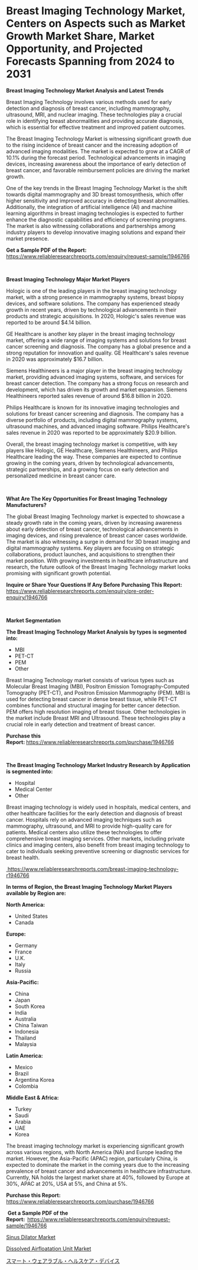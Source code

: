<p><h1>Breast Imaging Technology Market, Centers on Aspects such as Market Growth Market Share, Market Opportunity, and Projected Forecasts Spanning from 2024 to 2031</h1></p><p><strong>Breast Imaging Technology Market Analysis and Latest Trends</strong></p>
<p><p>Breast Imaging Technology involves various methods used for early detection and diagnosis of breast cancer, including mammography, ultrasound, MRI, and nuclear imaging. These technologies play a crucial role in identifying breast abnormalities and providing accurate diagnosis, which is essential for effective treatment and improved patient outcomes.</p><p>The Breast Imaging Technology Market is witnessing significant growth due to the rising incidence of breast cancer and the increasing adoption of advanced imaging modalities. The market is expected to grow at a CAGR of 10.1% during the forecast period. Technological advancements in imaging devices, increasing awareness about the importance of early detection of breast cancer, and favorable reimbursement policies are driving the market growth.</p><p>One of the key trends in the Breast Imaging Technology Market is the shift towards digital mammography and 3D breast tomosynthesis, which offer higher sensitivity and improved accuracy in detecting breast abnormalities. Additionally, the integration of artificial intelligence (AI) and machine learning algorithms in breast imaging technologies is expected to further enhance the diagnostic capabilities and efficiency of screening programs. The market is also witnessing collaborations and partnerships among industry players to develop innovative imaging solutions and expand their market presence.</p></p>
<p><strong>Get a Sample PDF of the Report:&nbsp;</strong> <a href="https://www.reliableresearchreports.com/enquiry/request-sample/1946766">https://www.reliableresearchreports.com/enquiry/request-sample/1946766</a></p>
<p>&nbsp;</p>
<p><strong>Breast Imaging Technology Major Market Players</strong></p>
<p><p>Hologic is one of the leading players in the breast imaging technology market, with a strong presence in mammography systems, breast biopsy devices, and software solutions. The company has experienced steady growth in recent years, driven by technological advancements in their products and strategic acquisitions. In 2020, Hologic's sales revenue was reported to be around $4.14 billion.</p><p>GE Healthcare is another key player in the breast imaging technology market, offering a wide range of imaging systems and solutions for breast cancer screening and diagnosis. The company has a global presence and a strong reputation for innovation and quality. GE Healthcare's sales revenue in 2020 was approximately $16.7 billion.</p><p>Siemens Healthineers is a major player in the breast imaging technology market, providing advanced imaging systems, software, and services for breast cancer detection. The company has a strong focus on research and development, which has driven its growth and market expansion. Siemens Healthineers reported sales revenue of around $16.8 billion in 2020.</p><p>Philips Healthcare is known for its innovative imaging technologies and solutions for breast cancer screening and diagnosis. The company has a diverse portfolio of products, including digital mammography systems, ultrasound machines, and advanced imaging software. Philips Healthcare's sales revenue in 2020 was reported to be approximately $20.9 billion.</p><p>Overall, the breast imaging technology market is competitive, with key players like Hologic, GE Healthcare, Siemens Healthineers, and Philips Healthcare leading the way. These companies are expected to continue growing in the coming years, driven by technological advancements, strategic partnerships, and a growing focus on early detection and personalized medicine in breast cancer care.</p></p>
<p>&nbsp;</p>
<p><strong>What Are The Key Opportunities For Breast Imaging Technology Manufacturers?</strong></p>
<p><p>The global Breast Imaging Technology market is expected to showcase a steady growth rate in the coming years, driven by increasing awareness about early detection of breast cancer, technological advancements in imaging devices, and rising prevalence of breast cancer cases worldwide. The market is also witnessing a surge in demand for 3D breast imaging and digital mammography systems. Key players are focusing on strategic collaborations, product launches, and acquisitions to strengthen their market position. With growing investments in healthcare infrastructure and research, the future outlook of the Breast Imaging Technology market looks promising with significant growth potential.</p></p>
<p><strong>Inquire or Share Your Questions If Any Before Purchasing This Report:</strong> <a href="https://www.reliableresearchreports.com/enquiry/pre-order-enquiry/1946766">https://www.reliableresearchreports.com/enquiry/pre-order-enquiry/1946766</a></p>
<p>&nbsp;</p>
<p><strong>Market Segmentation</strong></p>
<p><strong>The Breast Imaging Technology Market Analysis by types is segmented into:</strong></p>
<p><ul><li>MBI</li><li>PET-CT</li><li>PEM</li><li>Other</li></ul></p>
<p><p>Breast Imaging Technology market consists of various types such as Molecular Breast Imaging (MBI), Positron Emission Tomography-Computed Tomography (PET-CT), and Positron Emission Mammography (PEM). MBI is used for detecting breast cancer in dense breast tissue, while PET-CT combines functional and structural imaging for better cancer detection. PEM offers high resolution imaging of breast tissue. Other technologies in the market include Breast MRI and Ultrasound. These technologies play a crucial role in early detection and treatment of breast cancer.</p></p>
<p><strong>Purchase this Report:&nbsp;</strong><a href="https://www.reliableresearchreports.com/purchase/1946766">https://www.reliableresearchreports.com/purchase/1946766</a></p>
<p>&nbsp;</p>
<p><strong>The Breast Imaging Technology Market Industry Research by Application is segmented into:</strong></p>
<p><ul><li>Hospital</li><li>Medical Center</li><li>Other</li></ul></p>
<p><p>Breast imaging technology is widely used in hospitals, medical centers, and other healthcare facilities for the early detection and diagnosis of breast cancer. Hospitals rely on advanced imaging techniques such as mammography, ultrasound, and MRI to provide high-quality care for patients. Medical centers also utilize these technologies to offer comprehensive breast imaging services. Other markets, including private clinics and imaging centers, also benefit from breast imaging technology to cater to individuals seeking preventive screening or diagnostic services for breast health.</p></p>
<p><a href="https://www.reliableresearchreports.com/breast-imaging-technology-r1946766">&nbsp;https://www.reliableresearchreports.com/breast-imaging-technology-r1946766</a></p>
<p><strong>In terms of Region, the Breast Imaging Technology Market Players available by Region are:</strong></p>
<p>
    <p> <strong> North America: </strong>
        <ul>
            <li>United States</li>
            <li>Canada</li>
        </ul>
        </p> 
    <p> <strong> Europe: </strong>
        <ul>
            <li>Germany</li>
            <li>France</li>
            <li>U.K.</li>
            <li>Italy</li>
            <li>Russia</li>
        </ul>
        </p> 
    <p> <strong> Asia-Pacific: </strong>
        <ul>
            <li>China</li>
            <li>Japan</li>
            <li>South Korea</li>
            <li>India</li>
            <li>Australia</li>
            <li>China Taiwan</li>
            <li>Indonesia</li>
            <li>Thailand</li>
            <li>Malaysia</li>
        </ul>
        </p> 
    <p> <strong> Latin America: </strong>
        <ul>
            <li>Mexico</li>
            <li>Brazil</li>
            <li>Argentina Korea</li>
            <li>Colombia</li>
        </ul>
        </p> 
    <p> <strong> Middle East & Africa: </strong>
        <ul>
            <li>Turkey</li>
            <li>Saudi</li>
            <li>Arabia</li>
            <li>UAE</li>
            <li>Korea</li>
        </ul>
    </p>
    </p>
<p><p>The breast imaging technology market is experiencing significant growth across various regions, with North America (NA) and Europe leading the market. However, the Asia-Pacific (APAC) region, particularly China, is expected to dominate the market in the coming years due to the increasing prevalence of breast cancer and advancements in healthcare infrastructure. Currently, NA holds the largest market share at 40%, followed by Europe at 30%, APAC at 20%, USA at 5%, and China at 5%.</p></p>
<p><strong>Purchase this Report: </strong><a href="https://www.reliableresearchreports.com/purchase/1946766">https://www.reliableresearchreports.com/purchase/1946766</a></p>
<p>&nbsp;<strong>Get a Sample PDF of the Report:&nbsp;&nbsp;</strong><a href="https://www.reliableresearchreports.com/enquiry/request-sample/1946766">https://www.reliableresearchreports.com/enquiry/request-sample/1946766</a></p>
<p><strong></strong></p>
<p><p><a href="https://github.com/JameTravis/Market-Research-Report-List-4/blob/main/sinus-dilator-market.md">Sinus Dilator Market</a></p><p><a href="https://issuu.com/reportprime-2/docs/dissolved-airfloatation-unit-market-size-2030.pptx">Dissolved Airfloatation Unit Market</a></p><p><a href="https://github.com/Sophiaard2003/Market-Research-Report-List-1/blob/main/763246548147.md">スマート・ウェアラブル・ヘルスケア・デバイス</a></p></p>